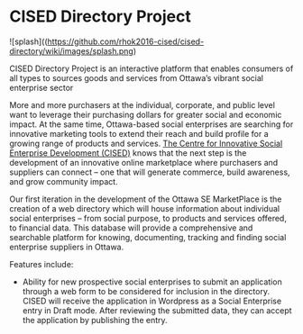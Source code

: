 # CISED Directory Project

![splash]((https://github.com/rhok2016-cised/cised-directory/wiki/images/splash.png)

CISED Directory Project is an interactive platform that enables consumers of all types to sources goods and services from Ottawa’s vibrant social enterprise sector

More and more purchasers at the individual, corporate, and public level want to leverage their purchasing dollars for greater social and economic impact. At the same time, Ottawa-based social enterprises are searching for innovative marketing tools to extend their reach and build profile for a growing range of products and services.
[The Centre for Innovative Social Enterprise Development (CISED)](http://www.cised.ca/) knows that the next step is the development of an innovative online marketplace where purchasers and suppliers can connect – one that will generate commerce, build awareness, and grow community impact.

Our first iteration in the development of the Ottawa SE MarketPlace is the creation of a web directory which will house information about individual social enterprises – from social purpose, to products and services offered, to financial data. This database will provide a comprehensive and searchable platform for knowing, documenting, tracking and finding social enterprise suppliers in Ottawa.  

Features include:
* Ability for new prospective social enterprises to submit an application through a web form to be considered for inclusion in the directory. CISED will receive the application in Wordpress as a Social Enterprise entry in Draft mode. After reviewing the submitted data, they can accept the application by publishing the entry.
